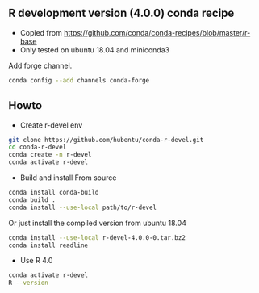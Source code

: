 ## R development version (4.0.0) conda recipe
* Copied from https://github.com/conda/conda-recipes/blob/master/r-base
* Only tested on ubuntu 18.04 and miniconda3

Add forge channel.
```sh
conda config --add channels conda-forge
```

## Howto
* Create r-devel env
```sh
git clone https://github.com/hubentu/conda-r-devel.git
cd conda-r-devel
conda create -n r-devel
conda activate r-devel
```

* Build and install
From source
```sh
conda install conda-build
conda build .
conda install --use-local path/to/r-devel
```

Or just install the compiled version from ubuntu 18.04
```sh
conda install --use-local r-devel-4.0.0-0.tar.bz2
conda install readline
```

* Use R 4.0
```sh
conda activate r-devel
R --version
```
